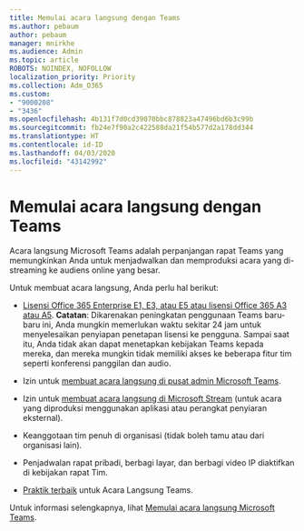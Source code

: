```yaml
---
title: Memulai acara langsung dengan Teams
ms.author: pebaum
author: pebaum
manager: mnirkhe
ms.audience: Admin
ms.topic: article
ROBOTS: NOINDEX, NOFOLLOW
localization_priority: Priority
ms.collection: Adm_O365
ms.custom:
- "9000208"
- "3436"
ms.openlocfilehash: 4b131f7d0cd39070bbc878823a47496bd6b3c99b
ms.sourcegitcommit: fb24e7f90a2c422588da21f54b577d2a178dd344
ms.translationtype: HT
ms.contentlocale: id-ID
ms.lasthandoff: 04/03/2020
ms.locfileid: "43142992"
---
```

# <a name="getting-started-with-teams-live-events"></a>Memulai acara langsung dengan Teams

Acara langsung Microsoft Teams adalah perpanjangan rapat Teams yang memungkinkan Anda untuk menjadwalkan dan memproduksi acara yang di-streaming ke audiens online yang besar.

Untuk membuat acara langsung, Anda perlu hal berikut:

- [Lisensi Office 365 Enterprise E1, E3, atau E5 atau lisensi Office 365 A3 atau A5](https://docs.microsoft.com/microsoftteams/teams-live-events/set-up-for-teams-live-events#step-2-get-and-assign-licenses). **Catatan**: Dikarenakan peningkatan penggunaan Teams baru-baru ini, Anda mungkin memerlukan waktu sekitar 24 jam untuk menyelesaikan penyiapan penetapan lisensi ke pengguna. Sampai saat itu, Anda tidak akan dapat menetapkan kebijakan Teams kepada mereka, dan mereka mungkin tidak memiliki akses ke beberapa fitur tim seperti konferensi panggilan dan audio.

- Izin untuk [membuat acara langsung di pusat admin Microsoft Teams](https://docs.microsoft.com/microsoftteams/teams-live-events/set-up-for-teams-live-events#create-or-edit-a-live-events-policy).

- Izin untuk [membuat acara langsung di Microsoft Stream](https://docs.microsoft.com/microsoftteams/teams-live-events/what-are-teams-live-events) (untuk acara yang diproduksi menggunakan aplikasi atau perangkat penyiaran eksternal).

- Keanggotaan tim penuh di organisasi (tidak boleh tamu atau dari organisasi lain).

- Penjadwalan rapat pribadi, berbagi layar, dan berbagi video IP diaktifkan di kebijakan rapat Tim.

- [Praktik terbaik](https://support.office.com/article/Best-practices-for-producing-a-Teams-live-event-e500370e-4dd1-4187-8b48-af10ef02cf42) untuk Acara Langsung Teams.

Untuk informasi selengkapnya, lihat [Memulai acara langsung Microsoft Teams](https://support.office.com/article/get-started-with-microsoft-teams-live-events-d077fec2-a058-483e-9ab5-1494afda578a).

